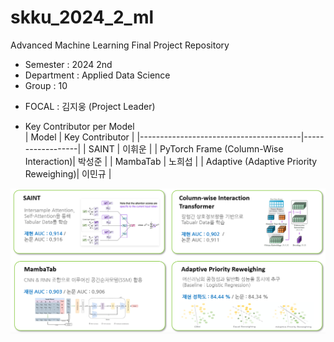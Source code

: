 # skku_2024_2_ml
Advanced Machine Learning Final Project Repository  

- Semester : 2024 2nd  
- Department : Applied Data Science  
- Group : 10  

* FOCAL : 김지웅 (Project Leader)

* Key Contributor per Model  
| Model      | Key Contributor  |
|----------------------------------------|------------------|
| SAINT                                  | 이휘운          |
| PyTorch Frame (Column-Wise Interaction)| 박성준          |
| MambaTab                               | 노희섭          |
| Adaptive (Adaptive Priority Reweighing)| 이민규          |


![alt text](readme_image/image-1.png)  

